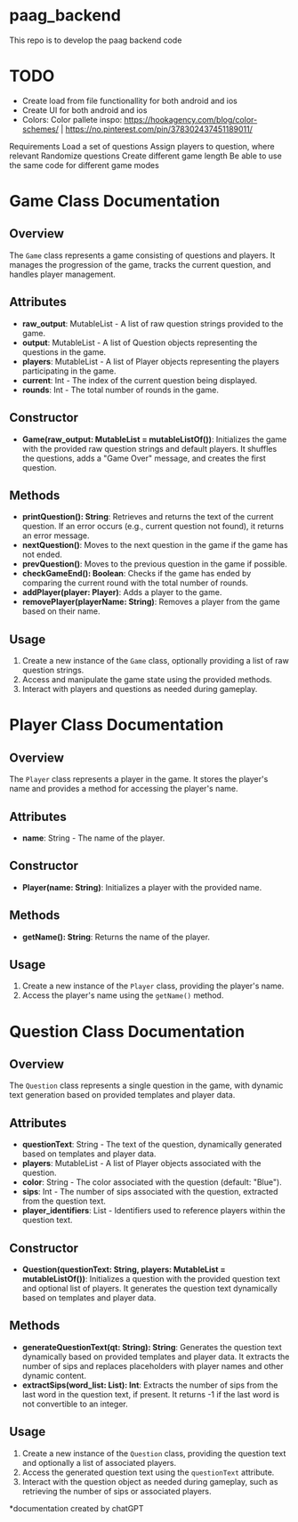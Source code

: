 # paag_backend
This repo is to develop the paag backend code

# TODO 
- Create load from file functionallity for both android and ios
- Create UI for both android and ios
- Colors: Color pallete inspo: https://hookagency.com/blog/color-schemes/ | https://no.pinterest.com/pin/378302437451189011/


Requirements
Load a set of questions
Assign players to question, where relevant
Randomize questions
Create different game length
Be able to use the same code for different game modes


# Game Class Documentation

## Overview
The `Game` class represents a game consisting of questions and players. It manages the progression of the game, tracks the current question, and handles player management.

## Attributes
- **raw_output**: MutableList<String> - A list of raw question strings provided to the game.
- **output**: MutableList<Question> - A list of Question objects representing the questions in the game.
- **players**: MutableList<Player> - A list of Player objects representing the players participating in the game.
- **current**: Int - The index of the current question being displayed.
- **rounds**: Int - The total number of rounds in the game.

## Constructor
- **Game(raw_output: MutableList<String> = mutableListOf())**: Initializes the game with the provided raw question strings and default players. It shuffles the questions, adds a "Game Over" message, and creates the first question.

## Methods
- **printQuestion(): String**: Retrieves and returns the text of the current question. If an error occurs (e.g., current question not found), it returns an error message.
- **nextQuestion()**: Moves to the next question in the game if the game has not ended.
- **prevQuestion()**: Moves to the previous question in the game if possible.
- **checkGameEnd(): Boolean**: Checks if the game has ended by comparing the current round with the total number of rounds.
- **addPlayer(player: Player)**: Adds a player to the game.
- **removePlayer(playerName: String)**: Removes a player from the game based on their name.

## Usage
1. Create a new instance of the `Game` class, optionally providing a list of raw question strings.
2. Access and manipulate the game state using the provided methods.
3. Interact with players and questions as needed during gameplay.


# Player Class Documentation

## Overview
The `Player` class represents a player in the game. It stores the player's name and provides a method for accessing the player's name.

## Attributes
- **name**: String - The name of the player.

## Constructor
- **Player(name: String)**: Initializes a player with the provided name.

## Methods
- **getName(): String**: Returns the name of the player.

## Usage
1. Create a new instance of the `Player` class, providing the player's name.
2. Access the player's name using the `getName()` method.
  

# Question Class Documentation

## Overview
The `Question` class represents a single question in the game, with dynamic text generation based on provided templates and player data.

## Attributes
- **questionText**: String - The text of the question, dynamically generated based on templates and player data.
- **players**: MutableList<Player> - A list of Player objects associated with the question.
- **color**: String - The color associated with the question (default: "Blue").
- **sips**: Int - The number of sips associated with the question, extracted from the question text.
- **player_identifiers**: List<String> - Identifiers used to reference players within the question text.

## Constructor
- **Question(questionText: String, players: MutableList<Player> = mutableListOf())**: Initializes a question with the provided question text and optional list of players. It generates the question text dynamically based on templates and player data.

## Methods
- **generateQuestionText(qt: String): String**: Generates the question text dynamically based on provided templates and player data. It extracts the number of sips and replaces placeholders with player names and other dynamic content.
- **extractSips(word_list: List<String>): Int**: Extracts the number of sips from the last word in the question text, if present. It returns -1 if the last word is not convertible to an integer.

## Usage
1. Create a new instance of the `Question` class, providing the question text and optionally a list of associated players.
2. Access the generated question text using the `questionText` attribute.
3. Interact with the question object as needed during gameplay, such as retrieving the number of sips or associated players.

*documentation created by chatGPT
